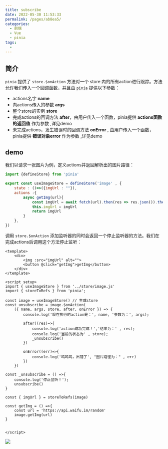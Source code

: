 ```yaml
---
title: subscribe
date: 2022-05-30 11:53:33
permalink: /pages/ab8ea5/
categories:
  - 前端
  - Vue
  - pinia
tags:
  - 
---
```


## 简介
`pinia` 提供了 `store.$onAction` 方法对一个 store 内的所有action进行跟踪。方法允许我们传入一个回调函数，并且由 `pinia` 提供以下参数：
-   actions名字 **name**
-   向actions传入的参数   **args**
-   整个store的实例 **store**
-   完成actions的回调方法 **after**，由用户传入一个函数，pinia提供 **actions函数的返回值** 作为参数 ,详见demo
-   未完成actions，发生错误时的回调方法 **onError** , 由用户传入一个函数，pinia提供 **错误对象error** 作为参数 ,详见demo

## demo

我们以请求一张图片为例，定义actions并返回解析出的图片路径：

```js
import {defineStore} from 'pinia'

export const useImageStore = defineStore('image' , {
    state : ()=>({imgUrl : ""}),
    actions :{
        async getImg(url){
            const imgUrl = await fetch(url).then(res => res.json()).then(({images})=> images[0].url)
            this.imgUrl = imgUrl
            return imgUrl
        }
    },
})
```

调用 `store.$onAction` 添加监听器的同时会返回一个停止监听器的方法。我们在完成actions后调用这个方法停止监听：

```vue
<template>
    <div>
        <img :src="imgUrl" alt="">
        <button @click="getImg">getImg</button>
    </div>
</template>

<script setup>
import { useImageStore } from '../store/image.js'
import { storeToRefs } from 'pinia';

const image = useImageStore() // 生成store
const unsubscribe = image.$onAction(
    ({ name, args, store, after, onError }) => {
        console.log('现在执行的action是：', name, '参数为：', args);
        
        after((res)=>{
            console.log('action成功完成！','结果为：' , res);
            console.log('当前的状态为' , store);
            _unsubscribe()
        })

        onError((err)=>{
            console.log('呜呜呜，出错了', "图片路径为：" , err)
        })
    })

const _unsubscribe = () =>{
    console.log('停止监听！');
    unsubscribe()
}

const { imgUrl } = storeToRefs(image)

const getImg = () =>{
    const url = 'https://api.waifu.im/random'
    image.getImg(url)
}


</script>

```
![](https://linyc.oss-cn-beijing.aliyuncs.com/pinia-actions.gif)